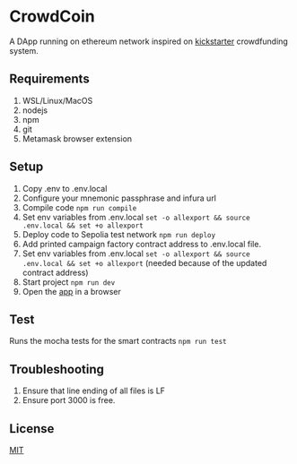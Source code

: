 # CrowdCoin
A DApp running on ethereum network inspired on [kickstarter](https://www.kickstarter.com/) crowdfunding system.

## Requirements
1. WSL/Linux/MacOS
2. nodejs
3. npm
4. git
5. Metamask browser extension

## Setup
1. Copy .env to .env.local
1. Configure your mnemonic passphrase and infura url
1. Compile code `npm run compile`
1. Set env variables from .env.local `set -o allexport && source .env.local && set +o allexport`
1. Deploy code to Sepolia test network `npm run deploy`
1. Add printed campaign factory contract address to .env.local file.
1. Set env variables from .env.local `set -o allexport && source .env.local && set +o allexport` (needed because of the updated contract address)
1. Start project `npm run dev`
1. Open the [app](http://localhost:3000) in a browser 

## Test
Runs the mocha tests for the smart contracts `npm run test`

## Troubleshooting
1. Ensure that line ending of all files is LF
2. Ensure port 3000 is free.

## License
[MIT](https://choosealicense.com/licenses/mit/)